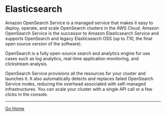 # Elasticsearch
Amazon OpenSearch Service is a managed service that makes it easy to deploy, operate, and scale OpenSearch clusters in the AWS Cloud. Amazon OpenSearch Service is the successor to Amazon Elasticsearch Service and supports OpenSearch and legacy Elasticsearch OSS (up to 7.10, the final open source version of the software).

OpenSearch is a fully open-source search and analytics engine for use cases such as log analytics, real-time application monitoring, and clickstream analysis.

OpenSearch Service provisions all the resources for your cluster and launches it. It also automatically detects and replaces failed OpenSearch Service nodes, reducing the overhead associated with self-managed infrastructures. You can scale your cluster with a single API call or a few clicks in the console.

---------------
[Go Home](../README.md)